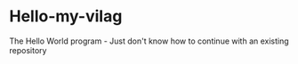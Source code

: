 # Hello-my-vilag
The Hello World program - Just don't know how to continue with an existing repository
